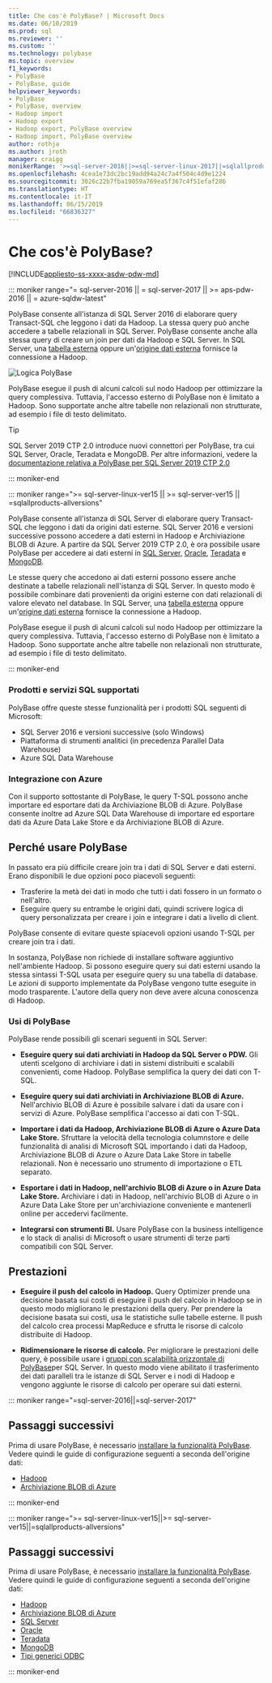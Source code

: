 ```yaml
---
title: Che cos'è PolyBase? | Microsoft Docs
ms.date: 06/10/2019
ms.prod: sql
ms.reviewer: ''
ms.custom: ''
ms.technology: polybase
ms.topic: overview
f1_keywords:
- PolyBase
- PolyBase, guide
helpviewer_keywords:
- PolyBase
- PolyBase, overview
- Hadoop import
- Hadoop export
- Hadoop export, PolyBase overview
- Hadoop import, PolyBase overview
author: rothja
ms.author: jroth
manager: craigg
monikerRange: '>=sql-server-2016||>=sql-server-linux-2017||=sqlallproducts-allversions||>=aps-pdw-2016||=azure-sqldw-latest'
ms.openlocfilehash: 4cea1e73dc2bc19add94a24c7a4f504c4d9e1224
ms.sourcegitcommit: 3026c22b7fba19059a769ea5f367c4f51efaf286
ms.translationtype: HT
ms.contentlocale: it-IT
ms.lasthandoff: 06/15/2019
ms.locfileid: "66836327"
---
```

# <a name="what-is-polybase"></a>Che cos'è PolyBase?

[!INCLUDE[appliesto-ss-xxxx-asdw-pdw-md](../../includes/appliesto-ss-xxxx-asdw-pdw-md.md)]

<!--SQL Server 2016/2017-->
::: moniker range="= sql-server-2016 || = sql-server-2017 || >= aps-pdw-2016 || = azure-sqldw-latest"

PolyBase consente all'istanza di SQL Server 2016 di elaborare query Transact-SQL che leggono i dati da Hadoop. La stessa query può anche accedere a tabelle relazionali in SQL Server. PolyBase consente anche alla stessa query di creare un join per dati da Hadoop e SQL Server. In SQL Server, una [tabella esterna](../../t-sql/statements/create-external-table-transact-sql.md) oppure un'[origine dati esterna](../../t-sql/statements/create-external-data-source-transact-sql.md) fornisce la connessione a Hadoop.

![Logica PolyBase](../../relational-databases/polybase/media/polybase-logical.png "Logica PolyBase")

PolyBase esegue il push di alcuni calcoli sul nodo Hadoop per ottimizzare la query complessiva. Tuttavia, l'accesso esterno di PolyBase non è limitato a Hadoop. Sono supportate anche altre tabelle non relazionali non strutturate, ad esempio i file di testo delimitato.

> [!TIP]
> SQL Server 2019 CTP 2.0 introduce nuovi connettori per PolyBase, tra cui SQL Server, Oracle, Teradata e MongoDB. Per altre informazioni, vedere la [documentazione relativa a PolyBase per SQL Server 2019 CTP 2.0](polybase-guide.md?view=sql-server-ver15)

::: moniker-end
<!--SQL Server 2019-->
::: moniker range=">= sql-server-linux-ver15 || >= sql-server-ver15 || =sqlallproducts-allversions"

PolyBase consente all'istanza di SQL Server di elaborare query Transact-SQL che leggono i dati da origini dati esterne. SQL Server 2016 e versioni successive possono accedere a dati esterni in Hadoop e Archiviazione BLOB di Azure. A partire da SQL Server 2019 CTP 2.0, è ora possibile usare PolyBase per accedere ai dati esterni in [SQL Server](polybase-configure-sql-server.md), [Oracle](polybase-configure-oracle.md), [Teradata](polybase-configure-teradata.md) e [MongoDB](polybase-configure-mongodb.md).

Le stesse query che accedono ai dati esterni possono essere anche destinate a tabelle relazionali nell'istanza di SQL Server. In questo modo è possibile combinare dati provenienti da origini esterne con dati relazionali di valore elevato nel database. In SQL Server, una [tabella esterna](../../t-sql/statements/create-external-table-transact-sql.md) oppure un'[origine dati esterna](../../t-sql/statements/create-external-data-source-transact-sql.md) fornisce la connessione a Hadoop.

PolyBase esegue il push di alcuni calcoli sul nodo Hadoop per ottimizzare la query complessiva. Tuttavia, l'accesso esterno di PolyBase non è limitato a Hadoop. Sono supportate anche altre tabelle non relazionali non strutturate, ad esempio i file di testo delimitato.

::: moniker-end

### <a name="supported-sql-products-and-services"></a>Prodotti e servizi SQL supportati

PolyBase offre queste stesse funzionalità per i prodotti SQL seguenti di Microsoft:

- SQL Server 2016 e versioni successive (solo Windows)
- Piattaforma di strumenti analitici (in precedenza Parallel Data Warehouse)
- Azure SQL Data Warehouse

### <a name="azure-integration"></a>Integrazione con Azure

Con il supporto sottostante di PolyBase, le query T-SQL possono anche importare ed esportare dati da Archiviazione BLOB di Azure. PolyBase consente inoltre ad Azure SQL Data Warehouse di importare ed esportare dati da Azure Data Lake Store e da Archiviazione BLOB di Azure.

## <a name="why-use-polybase"></a>Perché usare PolyBase

In passato era più difficile creare join tra i dati di SQL Server e dati esterni. Erano disponibili le due opzioni poco piacevoli seguenti:

- Trasferire la metà dei dati in modo che tutti i dati fossero in un formato o nell'altro.
- Eseguire query su entrambe le origini dati, quindi scrivere logica di query personalizzata per creare i join e integrare i dati a livello di client.

PolyBase consente di evitare queste spiacevoli opzioni usando T-SQL per creare join tra i dati.

In sostanza, PolyBase non richiede di installare software aggiuntivo nell'ambiente Hadoop. Si possono eseguire query sui dati esterni usando la stessa sintassi T-SQL usata per eseguire query su una tabella di database. Le azioni di supporto implementate da PolyBase vengono tutte eseguite in modo trasparente. L'autore della query non deve avere alcuna conoscenza di Hadoop.

### <a name="polybase-uses"></a>Usi di PolyBase

PolyBase rende possibili gli scenari seguenti in SQL Server:

- **Eseguire query sui dati archiviati in Hadoop da SQL Server o PDW.** Gli utenti scelgono di archiviare i dati in sistemi distribuiti e scalabili convenienti, come Hadoop. PolyBase semplifica la query dei dati con T-SQL.

- **Eseguire query sui dati archiviati in Archiviazione BLOB di Azure.** Nell'archivio BLOB di Azure è possibile salvare i dati da usare con i servizi di Azure.  PolyBase semplifica l'accesso ai dati con T-SQL.

- **Importare i dati da Hadoop, Archiviazione BLOB di Azure o Azure Data Lake Store.** Sfruttare la velocità della tecnologia columnstore e delle funzionalità di analisi di Microsoft SQL importando i dati da Hadoop, Archiviazione BLOB di Azure o Azure Data Lake Store in tabelle relazionali. Non è necessario uno strumento di importazione o ETL separato.

- **Esportare i dati in Hadoop, nell'archivio BLOB di Azure o in Azure Data Lake Store.** Archiviare i dati in Hadoop, nell'archivio BLOB di Azure o in Azure Data Lake Store per un'archiviazione conveniente e mantenerli online per accedervi facilmente.

- **Integrarsi con strumenti BI.** Usare PolyBase con la business intelligence e lo stack di analisi di Microsoft o usare strumenti di terze parti compatibili con SQL Server.

## <a name="performance"></a>Prestazioni

- **Eseguire il push del calcolo in Hadoop.** Query Optimizer prende una decisione basata sui costi di eseguire il push del calcolo in Hadoop se in questo modo migliorano le prestazioni della query.  Per prendere la decisione basata sui costi, usa le statistiche sulle tabelle esterne. Il push del calcolo crea processi MapReduce e sfrutta le risorse di calcolo distribuite di Hadoop.

- **Ridimensionare le risorse di calcolo.** Per migliorare le prestazioni delle query, è possibile usare i [gruppi con scalabilità orizzontale di PolyBase](../../relational-databases/polybase/polybase-scale-out-groups.md)per SQL Server. In questo modo viene abilitato il trasferimento dei dati paralleli tra le istanze di SQL Server e i nodi di Hadoop e vengono aggiunte le risorse di calcolo per operare sui dati esterni.

<!--SQL Server 2016/2017-->
::: moniker range="=sql-server-2016||=sql-server-2017"

## <a name="next-steps"></a>Passaggi successivi

Prima di usare PolyBase, è necessario [installare la funzionalità PolyBase](polybase-installation.md). Vedere quindi le guide di configurazione seguenti a seconda dell'origine dati:

- [Hadoop](polybase-configure-hadoop.md)
- [Archiviazione BLOB di Azure](polybase-configure-azure-blob-storage.md)

::: moniker-end
<!--SQL Server 2019-->
::: moniker range=">= sql-server-linux-ver15||>= sql-server-ver15||=sqlallproducts-allversions"

## <a name="next-steps"></a>Passaggi successivi

Prima di usare PolyBase, è necessario [installare la funzionalità PolyBase](polybase-installation.md). Vedere quindi le guide di configurazione seguenti a seconda dell'origine dati:
- [Hadoop](polybase-configure-hadoop.md)
- [Archiviazione BLOB di Azure](polybase-configure-azure-blob-storage.md)
- [SQL Server](polybase-configure-sql-server.md)
- [Oracle](polybase-configure-oracle.md)
- [Teradata](polybase-configure-teradata.md)
- [MongoDB](polybase-configure-mongodb.md)
- [Tipi generici ODBC](../../relational-databases/polybase/polybase-installation.md)

::: moniker-end
